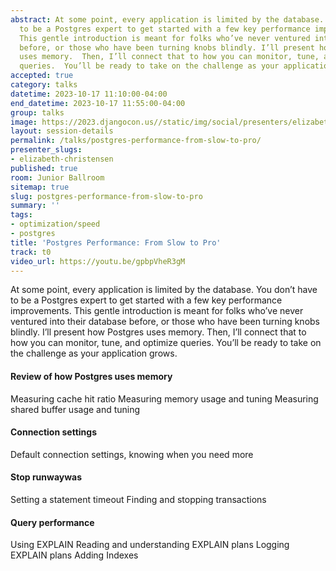 ```yaml
---
abstract: At some point, every application is limited by the database. You don’t have
  to be a Postgres expert to get started with a few key performance improvements.
  This gentle introduction is meant for folks who’ve never ventured into their database
  before, or those who have been turning knobs blindly. I’ll present how Postgres
  uses memory.  Then, I’ll connect that to how you can monitor, tune, and optimize
  queries.  You’ll be ready to take on the challenge as your application grows.
accepted: true
category: talks
datetime: 2023-10-17 11:10:00-04:00
end_datetime: 2023-10-17 11:55:00-04:00
group: talks
image: https://2023.djangocon.us//static/img/social/presenters/elizabeth-christensen.png
layout: session-details
permalink: /talks/postgres-performance-from-slow-to-pro/
presenter_slugs:
- elizabeth-christensen
published: true
room: Junior Ballroom
sitemap: true
slug: postgres-performance-from-slow-to-pro
summary: ''
tags:
- optimization/speed
- postgres
title: 'Postgres Performance: From Slow to Pro'
track: t0
video_url: https://youtu.be/gpbpVheR3gM
---
```


At some point, every application is limited by the database. You don’t have to be a Postgres expert to get started with a few key performance improvements. This gentle introduction is meant for folks who’ve never ventured into their database before, or those who have been turning knobs blindly. I’ll present how Postgres uses memory. Then, I’ll connect that to how you can monitor, tune, and optimize queries. You’ll be ready to take on the challenge as your application grows.

#### Review of how Postgres uses memory
Measuring cache hit ratio
Measuring memory usage and tuning
Measuring shared buffer usage and tuning

#### Connection settings
Default connection settings, knowing when you need more

#### Stop runwaywas
Setting a statement timeout
Finding and stopping transactions

#### Query performance
Using EXPLAIN
Reading and understanding EXPLAIN plans
Logging EXPLAIN plans
Adding Indexes
